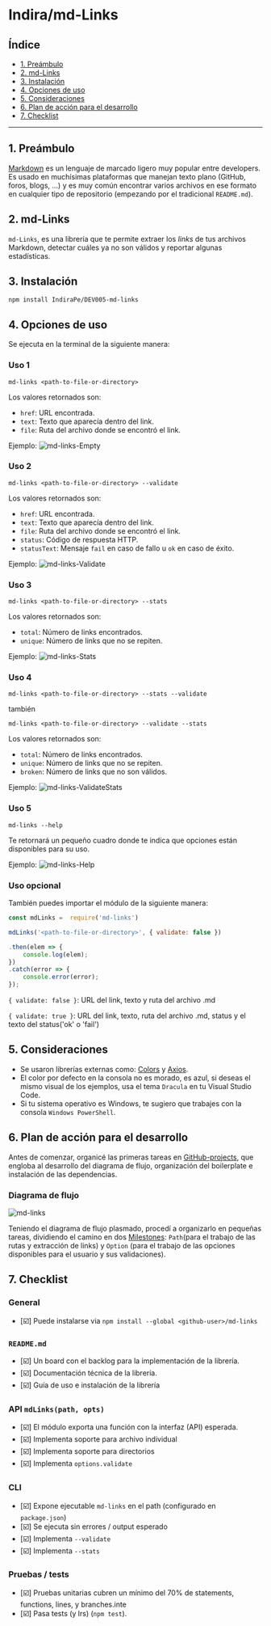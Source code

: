 # Indira/md-Links

## Índice

* [1. Preámbulo](#1-preámbulo)
* [2. md-Links](#2-md-Links)
* [3. Instalación](#3-instalación)
* [4. Opciones de uso](#4-opciones-de-uso)
* [5. Consideraciones](#5-consideraciones)
* [6. Plan de acción para el desarrollo](#6-plan-de-acción-para-el-desarrollo)
* [7. Checklist](#7-checklist)

***

## 1. Preámbulo

[Markdown](https://es.wikipedia.org/wiki/Markdown) es un lenguaje de marcado
ligero muy popular entre developers. Es usado en muchísimas plataformas que
manejan texto plano (GitHub, foros, blogs, ...) y es muy común
encontrar varios archivos en ese formato en cualquier tipo de repositorio
(empezando por el tradicional `README.md`).

## 2. md-Links

`md-Links`, es una librería que te permite extraer los _links_ de tus archivos 
Markdown, detectar cuáles ya no son válidos y reportar algunas estadísticas.

## 3. Instalación

`npm install IndiraPe/DEV005-md-links`

## 4. Opciones de uso

Se ejecuta en la terminal de la siguiente manera:

### Uso 1

`md-links <path-to-file-or-directory>`

Los valores retornados son:
* `href`: URL encontrada.
* `text`: Texto que aparecía dentro del link.
* `file`: Ruta del archivo donde se encontró el link.

Ejemplo: 
![md-links-Empty](./img/validateFalse.jpg)

### Uso 2

`md-links <path-to-file-or-directory> --validate`

Los valores retornados son:
* `href`: URL encontrada.
* `text`: Texto que aparecía dentro del link.
* `file`: Ruta del archivo donde se encontró el link.
* `status`: Código de respuesta HTTP.
* `statusText`: Mensaje `fail` en caso de fallo u `ok` en caso de éxito.

Ejemplo: 
![md-links-Validate](./img/validateTrue.jpg)

### Uso 3

`md-links <path-to-file-or-directory> --stats`

Los valores retornados son:
* `total`: Número de links encontrados.
* `unique`: Número de links que no se repiten.

Ejemplo: 
![md-links-Stats](./img/stats.jpg)

### Uso 4

`md-links <path-to-file-or-directory> --stats --validate`

también

`md-links <path-to-file-or-directory> --validate --stats`

Los valores retornados son:
* `total`: Número de links encontrados.
* `unique`: Número de links que no se repiten.
* `broken`: Número de links que no son válidos.

Ejemplo: 
![md-links-ValidateStats](./img/validateStats.jpg)

### Uso 5

`md-links --help`

Te retornará un pequeño cuadro donde te indica que opciones están disponibles para su uso.

Ejemplo: 
![md-links-Help](./img/help.jpg) 

### Uso opcional

También puedes importar el módulo de la siguiente manera: 

```js
const mdLinks =  require('md-links')

mdLinks('<path-to-file-or-directory>', { validate: false })

.then(elem => {
    console.log(elem);
})
.catch(error => {
    console.error(error);
}); 
```

`{ validate: false }`: URL del link, texto y ruta del archivo .md

`{ validate: true }`: URL del link, texto, ruta del archivo .md, status y el texto del status('ok' o 'fail')

## 5. Consideraciones

* Se usaron librerías externas como: [Colors](https://www.npmjs.com/package/colors) y [Axios](https://www.npmjs.com/package/axios).
* El color por defecto en la consola no es morado, es azul, si deseas
  el mismo visual de los ejemplos, usa el tema `Dracula` en tu Visual
  Studio Code.
* Si tu sistema operativo es Windows, te sugiero que trabajes con la 
  consola `Windows PowerShell`.

## 6. Plan de acción para el desarrollo

Antes de comenzar, organicé las primeras tareas en [GitHub-projects](https://github.com/users/IndiraPe/projects/4/views/1), que engloba al desarrollo del diagrama de flujo, organización del boilerplate e instalación de las dependencias.

### Diagrama de flujo

![md-links](./img/mdLinks.jpg)

Teniendo el diagrama de flujo plasmado, procedí a organizarlo en pequeñas tareas, dividiendo el camino en dos [Milestones](https://github.com/IndiraPe/DEV005-md-links/milestones): `Path`(para el trabajo de las rutas y extracción de links) y `Option` (para el trabajo de las opciones disponibles para el usuario y sus validaciones).

## 7. Checklist

### General

* [:ballot_box_with_check:] Puede instalarse via `npm install --global <github-user>/md-links`

### `README.md`

* [:ballot_box_with_check:] Un board con el backlog para la implementación de la librería.
* [:ballot_box_with_check:] Documentación técnica de la librería.
* [:ballot_box_with_check:] Guía de uso e instalación de la librería

### API `mdLinks(path, opts)`

* [:ballot_box_with_check:] El módulo exporta una función con la interfaz (API) esperada.
* [:ballot_box_with_check:] Implementa soporte para archivo individual
* [:ballot_box_with_check:] Implementa soporte para directorios
* [:ballot_box_with_check:] Implementa `options.validate`

### CLI

* [:ballot_box_with_check:] Expone ejecutable `md-links` en el path (configurado en `package.json`)
* [:ballot_box_with_check:] Se ejecuta sin errores / output esperado
* [:ballot_box_with_check:] Implementa `--validate`
* [:ballot_box_with_check:] Implementa `--stats`

### Pruebas / tests

* [:ballot_box_with_check:] Pruebas unitarias cubren un mínimo del 70% de statements, functions,
  lines, y branches.inte
* [:ballot_box_with_check:] Pasa tests (y lrs) (`npm test`).
